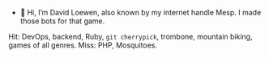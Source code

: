 - 👋 Hi, I’m David Loewen, also known by my internet handle Mesp. I made those bots for that game.

Hit: DevOps, backend, Ruby, `git cherrypick`, trombone, mountain biking, games of all genres.
Miss: PHP, Mosquitoes.

<!---
TheMesp/TheMesp is a ✨ special ✨ repository because its `README.md` (this file) appears on your GitHub profile.
You can click the Preview link to take a look at your changes.
--->
